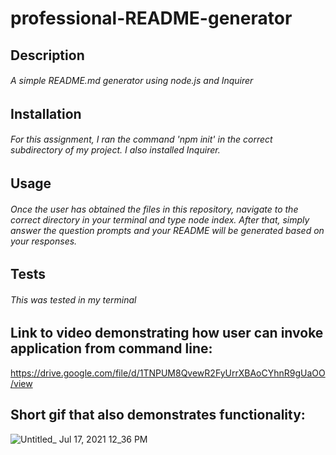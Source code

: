 # professional-README-generator

## Description 
###### A simple README.md generator using node.js and Inquirer 

## Installation 
###### For this assignment, I ran the command 'npm init' in the correct subdirectory of my project. I also installed Inquirer. 

## Usage 
###### Once the user has obtained the files in this repository, navigate to the correct directory in your terminal and type node index. After that, simply answer the question prompts and your README will be generated based on your responses. 

## Tests
###### This was tested in my terminal 

## Link to video demonstrating how user can invoke application from command line:
https://drive.google.com/file/d/1TNPUM8QvewR2FyUrrXBAoCYhnR9gUaOO/view

## Short gif that also demonstrates functionality:
![Untitled_ Jul 17, 2021 12_36 PM](https://user-images.githubusercontent.com/84213096/126044043-2bd7fc89-3831-47e8-bb7d-06fad0661c68.gif)




